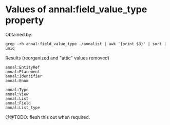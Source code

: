 # Values of annal:field_value_type property

Obtained by:

    grep -rh annal:field_value_type ./annalist | awk '{print $3}' | sort | uniq

Results (reorganized and "attic" values removed)

    annal:EntityRef
    annal:Placement
    annal:Identifier
    annal:Enum
    
    annal:Type
    annal:View
    annal:List
    annal:Field
    annal:List_type

@@TODO: flesh this out when required.